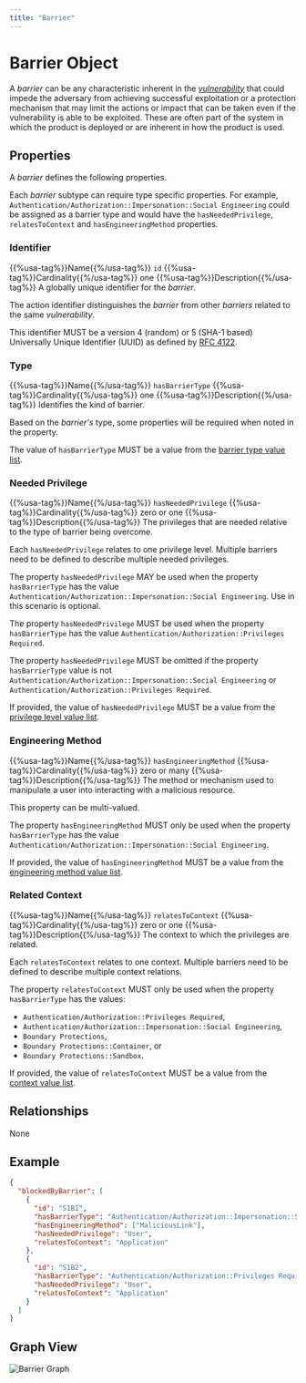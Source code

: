 ```yaml
---
title: "Barrier"
---
```


# Barrier Object

A *barrier* can be any characteristic inherent in the [*vulnerability*](../vulnerability) that could impede the adversary from achieving successful exploitation or a protection mechanism that may limit the actions or impact that can be taken even if the vulnerability is able to be exploited. These are often part of the system in which the product is deployed or are inherent in how the product is used.

## Properties

A *barrier* defines the following properties.

Each *barrier* subtype can require type specific properties. For example, `Authentication/Authorization::Impersonation::Social Engineering` could be assigned as a barrier type and would have the `hasNeededPrivilege`, `relatesToContext` and `hasEngineeringMethod` properties.

### Identifier

{{%usa-tag%}}Name{{%/usa-tag%}} `id`
{{%usa-tag%}}Cardinality{{%/usa-tag%}} one
{{%usa-tag%}}Description{{%/usa-tag%}} A globally unique identifier for the *barrier*.

The action identifier distinguishes the *barrier* from other *barriers* related to the same *vulnerability*.

This identifier MUST be a version 4 (random) or 5 (SHA-1 based) Universally Unique Identifier (UUID) as defined by [RFC 4122](https://www.rfc-editor.org/rfc/inline-errata/rfc4122.html).

### Type

{{%usa-tag%}}Name{{%/usa-tag%}} `hasBarrierType`
{{%usa-tag%}}Cardinality{{%/usa-tag%}} one
{{%usa-tag%}}Description{{%/usa-tag%}} Identifies the kind of barrier.

Based on the *barrier's* type, some properties will be required when noted in the property.

The value of `hasBarrierType` MUST be a value from the [barrier type value list](../../values/barrier-type).

### Needed Privilege

{{%usa-tag%}}Name{{%/usa-tag%}} `hasNeededPrivilege`
{{%usa-tag%}}Cardinality{{%/usa-tag%}} zero or one
{{%usa-tag%}}Description{{%/usa-tag%}} The privileges that are needed relative to the type of barrier being overcome.

Each `hasNeededPrivilege` relates to one privilege level. Multiple barriers need to be defined to describe multiple needed privileges.

The property `hasNeededPrivilege` MAY be used when the property `hasBarrierType` has the value `Authentication/Authorization::Impersonation::Social Engineering`. Use in this scenario is optional.

The property `hasNeededPrivilege` MUST be used when the property `hasBarrierType` has the value `Authentication/Authorization::Privileges Required`.

The property `hasNeededPrivilege` MUST be omitted if the property `hasBarrierType` value is not `Authentication/Authorization::Impersonation::Social Engineering` or `Authentication/Authorization::Privileges Required`.

If provided, the value of `hasNeededPrivilege` MUST be a value from the [privilege level value list](../../values/privilege-level).

### Engineering Method

{{%usa-tag%}}Name{{%/usa-tag%}} `hasEngineeringMethod`
{{%usa-tag%}}Cardinality{{%/usa-tag%}} zero or many
{{%usa-tag%}}Description{{%/usa-tag%}} The method or mechanism used to manipulate a user into interacting with a malicious resource.

This property can be multi-valued.

The property `hasEngineeringMethod` MUST only be used when the property `hasBarrierType` has the value `Authentication/Authorization::Impersonation::Social Engineering`.

If provided, the value of `hasEngineeringMethod` MUST be a value from the [engineering method value list](../../values/engineering-method).

### Related Context

{{%usa-tag%}}Name{{%/usa-tag%}} `relatesToContext`
{{%usa-tag%}}Cardinality{{%/usa-tag%}} zero or one
{{%usa-tag%}}Description{{%/usa-tag%}} The context to which the privileges are related.

Each `relatesToContext` relates to one context. Multiple barriers need to be defined to describe multiple context relations.

The property `relatesToContext` MUST only be used when the property `hasBarrierType` has the values:

- `Authentication/Authorization::Privileges Required`,
- `Authentication/Authorization::Impersonation::Social Engineering`,
- `Boundary Protections`,
- `Boundary Protections::Container`, or
- `Boundary Protections::Sandbox`.

If provided, the value of `relatesToContext` MUST be a value from the [context value list](../../values/context).

## Relationships

None

## Example

```json
{
  "blockedByBarrier": [
    {
      "id": "S1B1",
      "hasBarrierType": "Authentication/Authorization::Impersonation::Social Engineering",
      "hasEngineeringMethod": ["MaliciousLink"],
      "hasNeededPrivilege": "User",
      "relatesToContext": "Application"
    },
    {
      "id": "S1B2",
      "hasBarrierType": "Authentication/Authorization::Privileges Required",
      "hasNeededPrivilege": "User",
      "relatesToContext": "Application"
    }
  ]
}
```

## Graph View

 ![Barrier Graph](/figures/graphsnippets/BarrierSnippet.png "Barrier Graph")
